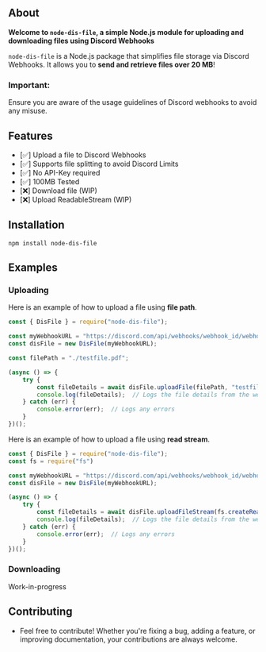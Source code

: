 ## About

<strong>Welcome to `node-dis-file`, a simple Node.js module for uploading and downloading files using Discord Webhooks</strong>

`node-dis-file` is a Node.js package that simplifies file storage via Discord Webhooks. It allows you to <strong>send and retrieve files over 20 MB</strong>!

### <strong>Important:</strong>
Ensure you are aware of the usage guidelines of Discord webhooks to avoid any misuse.

## Features
- [✅] Upload a file to Discord Webhooks
- [✅] Supports file splitting to avoid Discord Limits
- [✅] No API-Key required
- [✅] 100MB Tested
- [❌] Download file (WIP)
- [❌] Upload ReadableStream (WIP)

## Installation

```sh-session
npm install node-dis-file
```

## Examples

### Uploading

Here is an example of how to upload a file using <strong>file path</strong>.

```javascript
const { DisFile } = require("node-dis-file");

const myWebhookURL = "https://discord.com/api/webhooks/webhook_id/webhook_token";
const disFile = new DisFile(myWebhookURL);

const filePath = "./testfile.pdf";

(async () => {
    try {
        const fileDetails = await disFile.uploadFile(filePath, "testfile.pdf");
        console.log(fileDetails);  // Logs the file details from the webhook response
    } catch (err) {
        console.error(err);  // Logs any errors
    }
})();
```

Here is an example of how to upload a file using <strong>read stream</strong>.
```javascript
const { DisFile } = require("node-dis-file");
const fs = require("fs")

const myWebhookURL = "https://discord.com/api/webhooks/webhook_id/webhook_token";
const disFile = new DisFile(myWebhookURL);

(async () => {
    try {
        const fileDetails = await disFile.uploadFileStream(fs.createReadStream("./testfile.pdf"), "MyUploadedPDF.pdf") // Any Readable Stream
        console.log(fileDetails);  // Logs the file details from the webhook response
    } catch (err) {
        console.error(err);  // Logs any errors
    }
})();
```

### Downloading
Work-in-progress

## Contributing

- Feel free to contribute! Whether you're fixing a bug, adding a feature, or improving documentation, your contributions are always welcome.